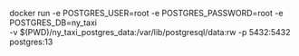 
docker run -e POSTGRES_USER=root -e POSTGRES_PASSWORD=root -e POSTGRES_DB=ny_taxi \
-v $(PWD)/ny_taxi_postgres_data:/var/lib/postgresql/data:rw -p 5432:5432 postgres:13


